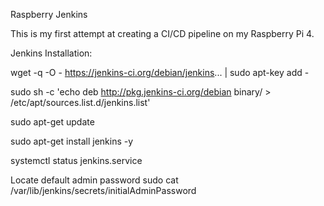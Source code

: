 Raspberry Jenkins

This is my first attempt at creating a CI/CD pipeline on my Raspberry Pi 4. 

Jenkins Installation:

wget -q -O - https://jenkins-ci.org/debian/jenkins... | sudo apt-key add -

sudo sh -c 'echo deb http://pkg.jenkins-ci.org/debian binary/ > /etc/apt/sources.list.d/jenkins.list'

sudo apt-get update

sudo apt-get install jenkins -y

systemctl status jenkins.service

Locate default admin password
sudo cat /var/lib/jenkins/secrets/initialAdminPassword


